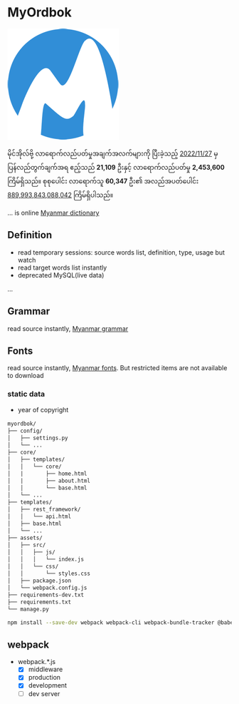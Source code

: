 # MyOrdbok

[![MyOrdbok][logo]](https://www.myordbok.com)

မိုင်အိုလ်ဗို့ လာရောက်လည်ပတ်မှုအချက်အလက်များကို ပြီးခဲ့သည့် [2022/11/27][home] မှ ပြန်လည်တွက်ချက်အရ ဧည့်သည် **21,109** ဦးနှင့် လာရောက်လည်ပတ်မှု **2,453,600** ကြိမ်ရှိသည်။ စုစုပေါင်း လာရောက်သူ **60,347** ဦး၏ အလည်အပတ်ပေါင်း [889,993,843,088,042][about] ကြိမ်ရှိပါသည်။

... is online [Myanmar dictionary][home]

## Definition

- read temporary sessions: source words list, definition, type, usage but watch
- read target words list instantly
- deprecated MySQL(live data)

...

## Grammar

read source instantly, [Myanmar grammar][grammar]

## Fonts

read source instantly, [Myanmar fonts][fonts]. But restricted items are not available to download

### static data

- year of copyright

```shell
myordbok/
├── config/
│   ├── settings.py
│   └── ...
├── core/
│   ├── templates/
│   │   └── core/
│   |       ├── home.html
│   |       ├── about.html
│   │       └── base.html
│   └── ...
├── templates/
│   ├── rest_framework/
│   │   └── api.html
│   ├── base.html
│   └── ...
├── assets/
│   ├── src/
│   │   ├── js/
│   │   │   └── index.js
│   │   └── css/
│   │       └── styles.css
│   ├── package.json
│   └── webpack.config.js
├── requirements-dev.txt
├── requirements.txt
└── manage.py
```

```bash
npm install --save-dev webpack webpack-cli webpack-bundle-tracker @babel/core @babel/preset-env babel-loader css-loader style-loader
```

## webpack

- webpack.\*.js
  - [x] middleware
  - [x] production
  - [x] development
  - [ ] dev server

[home]: //www.myordbok.com
[grammar]: //www.myordbok.com/grammar
[fonts]: //www.myordbok.com/myanmar-fonts
[about]: //www.myordbok.com/about
[logo]: assets/img/MyOrdbok.png
